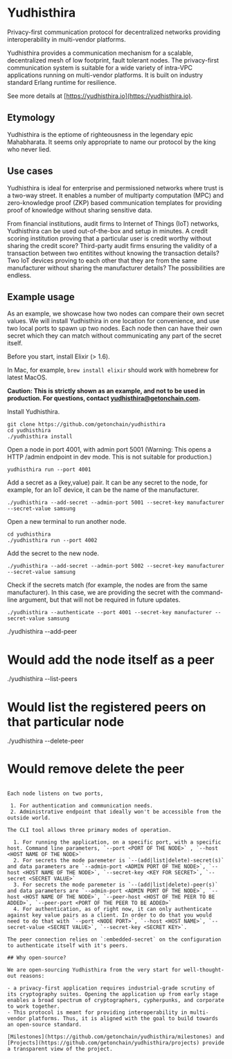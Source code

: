 # Yudhisthira
Privacy-first communication protocol for decentralized networks providing interoperability in multi-vendor platforms.

Yudhisthira provides a communication mechanism for a scalable, decentralized mesh of low footprint, fault tolerant nodes. The privacy-first communication system is suitable for a wide variety of intra-VPC applications running on multi-vendor platforms. It is built on industry standard Erlang runtime for resilience.

See more details at [https://yudhisthira.io](https://yudhisthira.io).

## Etymology

Yudhisthira is the eptiome of righteousness in the legendary epic Mahabharata. It seems only appropriate to name our protocol by the king who never lied.

## Use cases

Yudhisthira is ideal for enterprise and permissioned networks where trust is a two-way street. It enables a number of multiparty computation (MPC) and zero-knowledge proof (ZKP) based communication templates for providing proof of knowledge without sharing sensitive data.

From financial institutions, audit firms to Internet of Things (IoT) networks, Yudhisthira can be used out-of-the-box and setup in minutes. A credit scoring institution proving that a particular user is credit worthy without sharing the credit score? Third-party audit firms ensuring the validity of a transaction between two entitites without knowing the transaction details? Two IoT devices proving to each other that they are from the same manufacturer without sharing the manufacturer details? The possibilities are endless.

## Example usage

As an example, we showcase how two nodes can compare their own secret values. We will install Yudhisthira in one location for convenience, and use two local ports to spawn up two nodes. Each node then can have their own secret which they can match without communicating any part of the secret itself.

Before you start, install Elixir (> 1.6).

In Mac, for example, `brew install elixir` should work with homebrew for latest MacOS.

**Caution: This is strictly shown as an example, and not to be used in production. For questions, contact yudhisthira@getonchain.com.**

Install Yudhisthira.
```
git clone https://github.com/getonchain/yudhisthira
cd yudhisthira
./yudhisthira install
```

Open a node in port 4001, with admin port 5001
(Warning: This opens a HTTP /admin endpoint in dev mode. This is not suitable for production.)

```
yudhisthira run --port 4001
```

Add a secret as a (key,value) pair. It can be any secret to the node, for example, for an IoT device, it can be the name of the manufacturer.

```
./yudhisthira --add-secret --admin-port 5001 --secret-key manufacturer --secret-value samsung
```

Open a new terminal to run another node.

```
cd yudhisthira
./yudhisthira run --port 4002
```

Add the secret to the new node.

```
./yudhisthira --add-secret --admin-port 5002 --secret-key manufacturer --secret-value samsung
```

Check if the secrets match (for example, the nodes are from the same manufacturer). In this case, we are providing the secret with the command-line argument, but that will not be required in future updates.

```
./yudhisthira --authenticate --port 4001 --secret-key manufacturer --secret-value samsung
```


./yudhisthira --add-peer 
# Would add the node itself as a peer

./yudhisthira --list-peers
# Would list the registered peers on that particular node

./yudhisthira --delete-peer
# Would remove delete the peer
```

Each node listens on two ports,

 1. For authentication and communication needs.
 2. Administrative endpoint that ideally won't be accessible from the outside world.
 
The CLI tool allows three primary modes of operation.

  1. For running the application, on a specific port, with a specific host. Command line parameters, `--port <PORT OF THE NODE>` , `--host <HOST NAME OF THE NODE>`
  2. For secrets the mode paremeter is `--(add|list|delete)-secret(s)` and data parameters are `--admin-port <ADMIN PORT OF THE NODE>`, `--host <HOST NAME OF THE NODE>`, `--secret-key <KEY FOR SECRET>`, `--secret <SECRET VALUE>`
  3. For secrets the mode paremeter is `--(add|list|delete)-peer(s)` and data parameters are `--admin-port <ADMIN PORT OF THE NODE>`, `--host <HOST NAME OF THE NODE>`, `--peer-host <HOST OF THE PEER TO BE ADDED>`, `--peer-port <PORT OF THE PEER TO BE ADDED>`
  4. For authentication, as of right now, it can only authenticate against key value pairs as a client. In order to do that you would need to do that with `--port <NODE PORT>`, `--host <HOST NAME>`, `--secret-value <SECRET VALUE>`, `--secret-key <SECRET KEY>`.

The peer connection relies on `:embedded-secret` on the configuration to authenticate itself with it's peers.

## Why open-source?

We are open-sourcing Yudhisthira from the very start for well-thought-out reasons:

- a privacy-first application requires industrial-grade scrutiny of its cryptography suites. Opening the application up from early stage enables a broad spectrum of cryptographers, cypherpunks, and corporate to work together.
- This protocol is meant for providing interoperability in multi-vendor platforms. Thus, it is aligned with the goal to build towards an open-source standard.

[Milestones](https://github.com/getonchain/yudhisthira/milestones) and [Projects](https://github.com/getonchain/yudhisthira/projects) provide a transparent view of the project.


